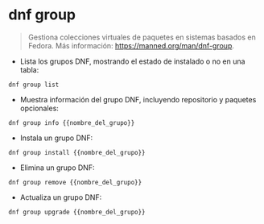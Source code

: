 # dnf group

> Gestiona colecciones virtuales de paquetes en sistemas basados en Fedora.
> Más información: <https://manned.org/man/dnf-group>.

- Lista los grupos DNF, mostrando el estado de instalado o no en una tabla:

`dnf group list`

- Muestra información del grupo DNF, incluyendo repositorio y paquetes opcionales:

`dnf group info {{nombre_del_grupo}}`

- Instala un grupo DNF:

`dnf group install {{nombre_del_grupo}}`

- Elimina un grupo DNF:

`dnf group remove {{nombre_del_grupo}}`

- Actualiza un grupo DNF:

`dnf group upgrade {{nombre_del_grupo}}`
